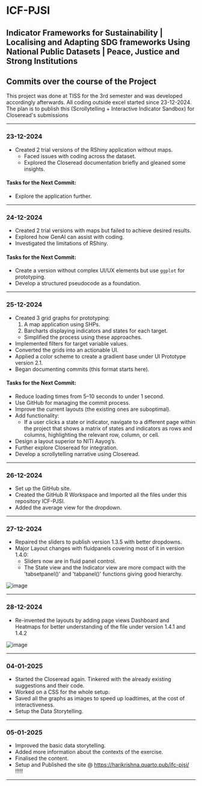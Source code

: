 # ICF-PJSI
## Indicator Frameworks for Sustainability | Localising and Adapting SDG frameworks Using National Public Datasets | Peace, Justice and Strong Institutions

## Commits over the course of the Project
This project was done at TISS for the 3rd semester and was developed accordingly afterwards. All coding outside excel started since 23-12-2024. The plan is to publish this (Scrollytelling + Interactive Indicator Sandbox) for Closeread's submissions

---

### 23-12-2024
- Created 2 trial versions of the RShiny application without maps.
  - Faced issues with coding across the dataset.
  - Explored the Closeread documentation briefly and gleaned some insights.

#### Tasks for the Next Commit:
- Explore the application further.

---

### 24-12-2024
- Created 2 trial versions with maps but failed to achieve desired results.
- Explored how GenAI can assist with coding.
- Investigated the limitations of RShiny.

#### Tasks for the Next Commit:
- Create a version without complex UI/UX elements but use `ggplot` for prototyping.
- Develop a structured pseudocode as a foundation.

---

### 25-12-2024
- Created 3 grid graphs for prototyping:
  1. A map application using SHPs.
  2. Barcharts displaying indicators and states for each target.
  - Simplified the process using these approaches.
- Implemented filters for target variable values.
- Converted the grids into an actionable UI.
- Applied a color scheme to create a gradient base under UI Prototype version 2.1.
- Began documenting commits (this format starts here).

#### Tasks for the Next Commit:
- Reduce loading times from 5–10 seconds to under 1 second.
- Use GitHub for managing the commit process.
- Improve the current layouts (the existing ones are suboptimal).
- Add functionality:
  - If a user clicks a state or indicator, navigate to a different page within the project that shows a matrix of states and indicators as rows and columns, highlighting the relevant row, column, or cell.
- Design a layout superior to NITI Aayog’s.
- Further explore Closeread for integration.
- Develop a scrollytelling narrative using Closeread.

---

### 26-12-2024
- Set up the GitHub site.
- Created the GitHub R Workspace and Imported all the files under this repository ICF-PJSI.
- Added the average view for the dropdown.

---

### 27-12-2024
- Repaired the sliders to publish version 1.3.5 with better dropdowns.
- Major Layout changes with fluidpanels covering most of it in version 1.4.0:
  - Sliders now are in fluid panel control.
  - The State view and the Indicator view are more compact with the 'tabsetpanel()' and 'tabpanel()' functions giving good hierarchy.

![image](https://github.com/user-attachments/assets/94280afd-e9af-4499-9293-ca6eccd934c2)

---

### 28-12-2024
- Re-invented the layouts by adding page views Dashboard and Heatmaps for better understanding of the file under version 1.4.1 and 1.4.2

![image](https://github.com/user-attachments/assets/6e06306c-bb9f-4141-9655-93f6ef297224)

---

### 04-01-2025
- Started the Closeread again. Tinkered with the already existing suggestions and their code.
- Worked on a CSS for the whole setup.
- Saved all the graphs as images to speed up loadtimes, at the cost of interactiveness.
- Setup the Data Storytelling.

---

### 05-01-2025
- Improved the basic data storytelling.
- Added more information about the contexts of the exercise.
- Finalised the content.
- Setup and Published the site @ https://harikrishna.quarto.pub/ifc-pjsi/ !!!!!

---
